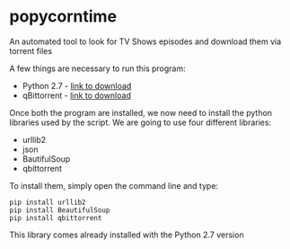 # popycorntime
An automated tool to look for TV Shows episodes and download them via torrent files

A few things are necessary to run this program:
* Python 2.7 - [link to download](https://www.python.org/download/releases/2.7/)
* qBittorrent - [link to download](https://www.qbittorrent.org/)

Once both the program are installed, we now need to install the python libraries used by the script.
We are going to use four different libraries:
* urllib2
* json
* BautifulSoup
* qbittorrent

To install them, simply open the command line and type:
```
pip install urllib2
pip install BeautifulSoup
pip install qbittorrent
```

This library comes already installed with the Python 2.7 version

